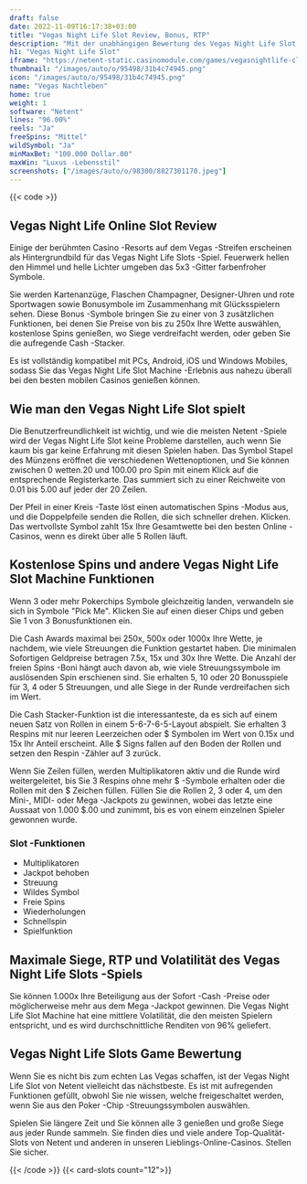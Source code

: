 ```yaml
---
draft: false
date: 2022-11-09T16:17:38+03:00
title: "Vegas Night Life Slot Review, Bonus, RTP"
description: "Mit der unabhängigen Bewertung des Vegas Night Life Slot von Netent können Sie hier kostenlos oder echtes Geld spielen und hier einen Bonus erhalten!"
h1: "Vegas Night Life Slot"
iframe: "https://netent-static.casinomodule.com/games/vegasnightlife-client/game/vegasnightlife-client.xhtml?launchType=iframe&iframeSandbox=allow-scripts%20allow-popups%20allow-popups-to-escape-sandbox%20allow-top-navigation%20allow-top-navigation-by-user-activation%20allow-same-origin%20allow-forms%20allow-pointer-lock&applicationType=browser&gameId=vegasnightlife_not_mobile&server=https%3A%2F%2Fnetent-game.casinomodule.com%2F&lang=en&sessId=DEMO-136242189-EUR&operatorId=netent&statisticEndpointURL=https://gcl-int.netentcdn.com/gcs/reportData&logsId=b35592b1-b7b8-4513-8369-3b9a816ac39e&loadStarted=1605702693023&giOperatorConfig=%7B%22staticServer%22%3A%22https%3A%2F%2Fnetent-static.casinomodule.com%2F%22%2C%22targetElement%22%3A%22netentgame%22%2C%22launchType%22%3A%22iframe%22%2C%22iframeSandbox%22%3A%22allow-scripts%20allow-popups%20allow-popups-to-escape-sandbox%20allow-top-navigation%20allow-top-navigation-by-user-activation%20allow-same-origin%20allow-forms%20allow-pointer-lock%22%2C%22applicationType%22%3A%22browser%22%2C%22gameId%22%3A%22vegasnightlife_not_mobile%22%2C%22server%22%3A%22https%3A%2F%2Fnetent-game.casinomodule.com%2F%22%2C%22lang%22%3A%22en%22%2C%22sessId%22%3A%22DEMO-136242189-EUR%22%2C%22operatorId%22%3A%22netent%22%7D&casinourl=https://games.netent.com"
thumbnail: "/images/auto/o/95498/31b4c74945.png"
icon: "/images/auto/o/95498/31b4c74945.png"
name: "Vegas Nachtleben"
home: true
weight: 1
software: "Netent"
lines: "96.00%"
reels: "Ja"
freeSpins: "Mittel"
wildSymbol: "Ja"
minMaxBet: "100.000 Dollar.00"
maxWin: "Luxus -Lebensstil"
screenshots: ["/images/auto/o/98300/8827301170.jpeg"]
---
```


{{< code >}}<h2>Vegas Night Life Online Slot Review</h2><p>Einige der berühmten Casino -Resorts auf dem Vegas -Streifen erscheinen als Hintergrundbild für das Vegas Night Life Slots -Spiel. Feuerwerk hellen den Himmel und helle Lichter umgeben das 5x3 -Gitter farbenfroher Symbole.</p><p>Sie werden Kartenanzüge, Flaschen Champagner, Designer-Uhren und rote Sportwagen sowie Bonusymbole im Zusammenhang mit Glücksspielern sehen. Diese Bonus -Symbole bringen Sie zu einer von 3 zusätzlichen Funktionen, bei denen Sie Preise von bis zu 250x Ihre Wette auswählen, kostenlose Spins genießen, wo Siege verdreifacht werden, oder geben Sie die aufregende Cash -Stacker.</p><p>Es ist vollständig kompatibel mit PCs, Android, iOS und Windows Mobiles, sodass Sie das Vegas Night Life Slot Machine -Erlebnis aus nahezu überall bei den besten mobilen Casinos genießen können.</p><h2>Wie man den Vegas Night Life Slot spielt</h2><p>Die Benutzerfreundlichkeit ist wichtig, und wie die meisten Netent -Spiele wird der Vegas Night Life Slot keine Probleme darstellen, auch wenn Sie kaum bis gar keine Erfahrung mit diesen Spielen haben. Das Symbol Stapel des Münzens eröffnet die verschiedenen Wettenoptionen, und Sie können zwischen 0 wetten.20 und 100.00 pro Spin mit einem Klick auf die entsprechende Registerkarte. Das summiert sich zu einer Reichweite von 0.01 bis 5.00 auf jeder der 20 Zeilen.</p><p>Der Pfeil in einer Kreis -Taste löst einen automatischen Spins -Modus aus, und die Doppelpfeile senden die Rollen, die sich schneller drehen. Klicken. Das wertvollste Symbol zahlt 15x Ihre Gesamtwette bei den besten Online -Casinos, wenn es direkt über alle 5 Rollen läuft.</p><h2>Kostenlose Spins und andere Vegas Night Life Slot Machine Funktionen</h2><p>Wenn 3 oder mehr Pokerchips Symbole gleichzeitig landen, verwandeln sie sich in Symbole "Pick Me". Klicken Sie auf einen dieser Chips und geben Sie 1 von 3 Bonusfunktionen ein.</p><p>Die Cash Awards maximal bei 250x, 500x oder 1000x Ihre Wette, je nachdem, wie viele Streuungen die Funktion gestartet haben. Die minimalen Sofortigen Geldpreise betragen 7.5x, 15x und 30x Ihre Wette. Die Anzahl der freien Spins -Boni hängt auch davon ab, wie viele Streuungssymbole im auslösenden Spin erschienen sind. Sie erhalten 5, 10 oder 20 Bonusspiele für 3, 4 oder 5 Streuungen, und alle Siege in der Runde verdreifachen sich im Wert.</p><p>Die Cash Stacker-Funktion ist die interessanteste, da es sich auf einem neuen Satz von Rollen in einem 5-6-7-6-5-Layout abspielt. Sie erhalten 3 Respins mit nur leeren Leerzeichen oder $ Symbolen im Wert von 0.15x und 15x Ihr Anteil erscheint. Alle $ Signs fallen auf den Boden der Rollen und setzen den Respin -Zähler auf 3 zurück.</p><p>Wenn Sie Zeilen füllen, werden Multiplikatoren aktiv und die Runde wird weitergeleitet, bis Sie 3 Respins ohne mehr $ -Symbole erhalten oder die Rollen mit den $ Zeichen füllen. Füllen Sie die Rollen 2, 3 oder 4, um den Mini-, MIDI- oder Mega -Jackpots zu gewinnen, wobei das letzte eine Aussaat von 1.000 $.00 und zunimmt, bis es von einem einzelnen Spieler gewonnen wurde.</p><h3>
Slot -Funktionen</h3><ul>
<li></span>
Multiplikatoren</li>
<li></span>
Jackpot behoben</li>
<li></span>
Streuung</li>
<li></span>
Wildes Symbol</li>
<li></span>
Freie Spins</li>
<li></span>
Wiederholungen</li>
<li></span>
Schnellspin</li>
<li></span>
Spielfunktion</li></ul><h2>Maximale Siege, RTP und Volatilität des Vegas Night Life Slots -Spiels</h2><p>Sie können 1.000x Ihre Beteiligung aus der Sofort -Cash -Preise oder möglicherweise mehr aus dem Mega -Jackpot gewinnen. Die Vegas Night Life Slot Machine hat eine mittlere Volatilität, die den meisten Spielern entspricht, und es wird durchschnittliche Renditen von 96% geliefert.</p><h2>Vegas Night Life Slots Game Bewertung</h2><p>Wenn Sie es nicht bis zum echten Las Vegas schaffen, ist der Vegas Night Life Slot von Netent vielleicht das nächstbeste. Es ist mit aufregenden Funktionen gefüllt, obwohl Sie nie wissen, welche freigeschaltet werden, wenn Sie aus den Poker -Chip -Streuungssymbolen auswählen.</p><p>Spielen Sie längere Zeit und Sie können alle 3 genießen und große Siege aus jeder Runde sammeln. Sie finden dies und viele andere Top-Qualität-Slots von Netent und anderen in unseren Lieblings-Online-Casinos. Stellen Sie sicher.</p>{{< /code >}}
{{< card-slots count="12">}}